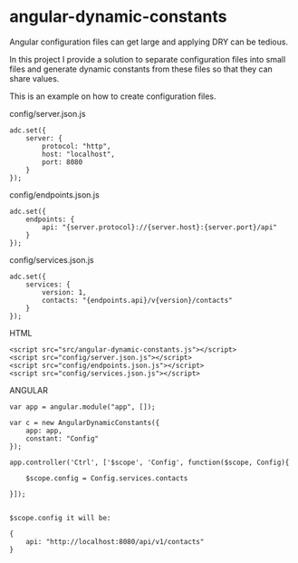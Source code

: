 angular-dynamic-constants
=========================

Angular configuration files can get large and applying DRY can be tedious.

In this project I provide a solution to separate configuration files into small files
and generate dynamic constants from these files so that they can share values.


This is an example on how to create configuration files.

config/server.json.js
```
adc.set({
    server: {
        protocol: "http",
        host: "localhost",
        port: 8080
    }
});
```

config/endpoints.json.js

```
adc.set({
    endpoints: {
        api: "{server.protocol}://{server.host}:{server.port}/api"
    }
});
```

config/services.json.js
```
adc.set({
    services: {
        version: 1,
        contacts: "{endpoints.api}/v{version}/contacts"
    }
});
```

HTML
```
<script src="src/angular-dynamic-constants.js"></script>
<script src="config/server.json.js"></script>
<script src="config/endpoints.json.js"></script>
<script src="config/services.json.js"></script>
```

ANGULAR
```
var app = angular.module("app", []);

var c = new AngularDynamicConstants({
    app: app,
    constant: "Config"
});
```

```
app.controller('Ctrl', ['$scope', 'Config', function($scope, Config){

    $scope.config = Config.services.contacts

}]);


$scope.config it will be:

{
    api: "http://localhost:8080/api/v1/contacts"
}

```